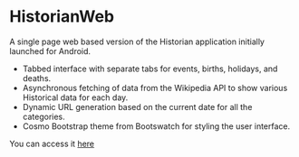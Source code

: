 # HistorianWeb
A single page web based version of the Historian application initially launched for Android.
- Tabbed interface with separate tabs for events, births, holidays, and deaths.
- Asynchronous fetching of data from the Wikipedia API to show various Historical data for each day.
- Dynamic URL generation based on the current date for all the categories.
- Cosmo Bootstrap theme from Bootswatch for styling the user interface.

You can access it [here](https://sageind.github.io/HistorianWeb/)
